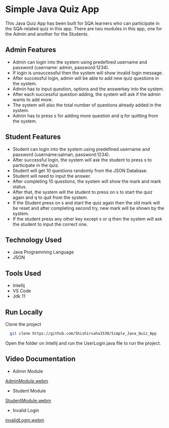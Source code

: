 
# Simple Java Quiz App

This Java Quiz App has been built for SQA learners who can participate in the SQA-related quiz in this app. There are two modules in this app, one for the Admin and another for the Students.


## Admin Features

- Admin can login into the system using predefined username and password (username: admin, password:1234).
- If login is unsuccessful then the system will show invalid login message.
- After successful login, admin will be able to add new quiz questions in the system.
- Admin has to input question, options and the answerkey into the system.
- After each successful question adding, the system will ask if the admin wants to add more.
- The system will also the total number of questions already added in the system.
- Admin has to press s for adding more question and q for quitting from the system.


## Student Features

- Student can login into the system using predefined username and password (username:salman, password:1234).
- After successful login, the system will ask the student to press s to participate in the quiz.
- Student will get 10 questions randomly from the JSON Database.
- Student will need to input the answer.
- After completing 10 questions, the system will show the mark and mark status.
- After that, the system will the student to press on s to start the quiz again and q to quit from the system.
- If the Student press on s and start the quiz again then the old mark will be reset and after completing second try, new mark will be shown by the system.
- If the student press any other key except s or q then the system will ask the student to input the correct one.




## Technology Used

- Java Programming Language
- JSON


## Tools Used

- Intellij
- VS Code
- Jdk 11




## Run Locally

Clone the project

```bash
  git clone https://github.com/Shishirsaha1530/Simple_Java_Quiz_App
```
Open the folder on Intellij and run the UserLogin.java file to run the project.

## Video Documentation

- Admin Module

[AdminModule.webm](https://github.com/Shishirsaha1530/Simple_Java_Quiz_App/assets/75736994/03e1ca54-0ac9-4353-9176-e806c20f2b6d)

- Student Module
 
[StudentModule.webm](https://github.com/Shishirsaha1530/Simple_Java_Quiz_App/assets/75736994/24a648ed-46b7-4865-9095-ba03847a2c1c)

- Invalid Login
  
[invalidLogin.webm](https://github.com/Shishirsaha1530/Simple_Java_Quiz_App/assets/75736994/fbb14b44-1299-4f35-bfe1-7b346d256d5d)


